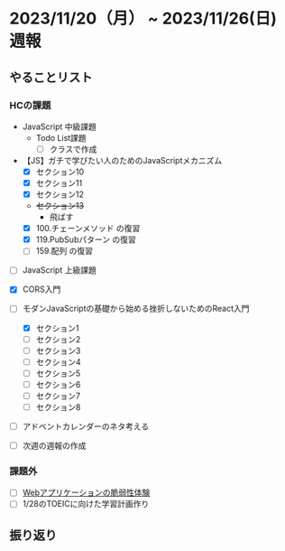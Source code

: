# 2023/11/20（月） ~ 2023/11/26(日) 週報

## やることリスト

### HCの課題

- JavaScript 中級課題
  - Todo List課題
    - [ ] クラスで作成

- 【JS】ガチで学びたい人のためのJavaScriptメカニズム
  - [x] セクション10
  - [x] セクション11
  - [x] セクション12
  - ~~セクション13~~
    - 飛ばす
  - [x] 100.チェーンメソッド の復習
  - [x] 119.PubSubパターン の復習
  - [ ] 159.配列 の復習

- [ ] JavaScript 上級課題

- [x] CORS入門

- [ ] モダンJavaScriptの基礎から始める挫折しないためのReact入門
  - [x] セクション1
  - [ ] セクション2
  - [ ] セクション3
  - [ ] セクション4
  - [ ] セクション5
  - [ ] セクション6
  - [ ] セクション7
  - [ ] セクション8

- [ ] アドベントカレンダーのネタ考える

- [ ] 次週の週報の作成

### 課題外

- [ ] [Webアプリケーションの脆弱性体験](https://www.rangeforce.jp/taiken/index.html#guidelines)
- [ ] 1/28のTOEICに向けた学習計画作り

## 振り返り
